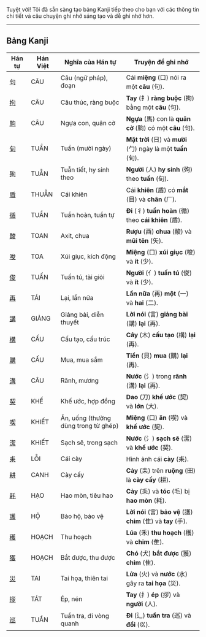 Tuyệt vời\! Tôi đã sẵn sàng tạo bảng Kanji tiếp theo cho bạn với các thông tin chi tiết và câu chuyện ghi nhớ sáng tạo và dễ ghi nhớ hơn.

-----

## Bảng Kanji

| Hán tự | Hán Việt | Nghĩa của Hán tự | Truyện để ghi nhớ |
|---|---|---|---|
| [句](https://www.google.com/search?q=https://mazii.net/vi-VN/search/kanji/javi/%E5%8F%A5) | CÂU | Câu (ngữ pháp), đoạn | Cái **miệng** (口) nói ra một **câu** (句). |
| [拘](https://www.google.com/search?q=https://mazii.net/vi-VN/search/kanji/javi/%E6%8B%98) | CÂU | Câu thúc, ràng buộc | **Tay** (扌) **ràng buộc** (拘) bằng một **câu** (句). |
| [駒](https://www.google.com/search?q=https://mazii.net/vi-VN/search/kanji/javi/%E9%A7%92) | CÂU | Ngựa con, quân cờ | **Ngựa** (馬) con là **quân cờ** (駒) có một **câu** (句). |
| [旬](https://www.google.com/search?q=https://mazii.net/vi-VN/search/kanji/javi/%E6%97%AC) | TUẦN | Tuần (mười ngày) | **Mặt trời** (日) và **mười** (勹) ngày là một **tuần** (旬). |
| [殉](https://www.google.com/search?q=https://mazii.net/vi-VN/search/kanji/javi/%E6%AE%89) | TUẪN | Tuẫn tiết, hy sinh theo | **Người** (人) **hy sinh** (殉) theo **tuần** (旬). |
| [盾](https://www.google.com/search?q=https://mazii.net/vi-VN/search/kanji/javi/%E7%9B%BE) | THUẪN | Cái khiên | Cái **khiên** (盾) có **mắt** (目) và **chân** (厂). |
| [循](https://www.google.com/search?q=https://mazii.net/vi-VN/search/kanji/javi/%E5%BE%AA) | TUẦN | Tuần hoàn, tuần tự | **Đi** (彳) **tuần hoàn** (循) theo **cái khiên** (盾). |
| [酸](https://www.google.com/search?q=https://mazii.net/vi-VN/search/kanji/javi/%E9%85%B8) | TOAN | Axit, chua | **Rượu** (酉) **chua** (酸) và **mũi tên** (矢). |
| [唆](https://www.google.com/search?q=https://mazii.net/vi-VN/search/kanji/javi/%E5%94%86) | TOA | Xúi giục, kích động | **Miệng** (口) **xúi giục** (唆) và **ít** (少). |
| [俊](https://www.google.com/search?q=https://mazii.net/vi-VN/search/kanji/javi/%E4%BF%8A) | TUẤN | Tuấn tú, tài giỏi | **Người** (亻) **tuấn tú** (俊) và **ít** (少). |
| [再](https://www.google.com/search?q=https://mazii.net/vi-VN/search/kanji/javi/%E5%86%8D) | TÁI | Lại, lần nữa | **Lần nữa** (再) **một** (一) và **hai** (二). |
| [講](https://www.google.com/search?q=https://mazii.net/vi-VN/search/kanji/javi/%E8%AC%9B) | GIẢNG | Giảng bài, diễn thuyết | **Lời nói** (言) **giảng bài** (講) **lại** (再). |
| [構](https://www.google.com/search?q=https://mazii.net/vi-VN/search/kanji/javi/%E6%A7%8B) | CẤU | Cấu tạo, cấu trúc | **Cây** (木) **cấu tạo** (構) **lại** (再). |
| [購](https://www.google.com/search?q=https://mazii.net/vi-VN/search/kanji/javi/%E8%B3%BC) | CẤU | Mua, mua sắm | **Tiền** (貝) **mua** (購) **lại** (再). |
| [溝](https://www.google.com/search?q=https://mazii.net/vi-VN/search/kanji/javi/%E6%BA%9D) | CÂU | Rãnh, mương | **Nước** (氵) trong **rãnh** (溝) **lại** (再). |
| [契](https://www.google.com/search?q=https://mazii.net/vi-VN/search/kanji/javi/%E5%A5%91) | KHẾ | Khế ước, hợp đồng | **Dao** (刀) **khế ước** (契) và **lớn** (大). |
| [喫](https://www.google.com/search?q=https://mazii.net/vi-VN/search/kanji/javi/%E5%96%AB) | KHIẾT | Ăn, uống (thường dùng trong từ ghép) | **Miệng** (口) **ăn** (喫) và **khế ước** (契). |
| [潔](https://www.google.com/search?q=https://mazii.net/vi-VN/search/kanji/javi/%E6%BD%94) | KHIẾT | Sạch sẽ, trong sạch | **Nước** (氵) **sạch sẽ** (潔) và **khế ước** (契). |
| [耒](https://www.google.com/search?q=https://mazii.net/vi-VN/search/kanji/javi/%E8%80%92) | LỖI | Cái cày | Hình ảnh cái **cày** (耒). |
| [耕](https://www.google.com/search?q=https://mazii.net/vi-VN/search/kanji/javi/%E8%80%95) | CANH | Cày cấy | **Cày** (耒) trên **ruộng** (田) là **cày cấy** (耕). |
| [耗](https://www.google.com/search?q=https://mazii.net/vi-VN/search/kanji/javi/%E8%80%97) | HẠO | Hao mòn, tiêu hao | **Cày** (耒) và **tóc** (毛) bị **hao mòn** (耗). |
| [護](https://www.google.com/search?q=https://mazii.net/vi-VN/search/kanji/javi/%E8%AD%B7) | HỘ | Bảo hộ, bảo vệ | **Lời nói** (言) **bảo vệ** (護) **chim** (隹) và **tay** (手). |
| [穫](https://www.google.com/search?q=https://mazii.net/vi-VN/search/kanji/javi/%E7%A9%AB) | HOẠCH | Thu hoạch | **Lúa** (禾) **thu hoạch** (穫) và **chim** (隹). |
| [獲](https://www.google.com/search?q=https://mazii.net/vi-VN/search/kanji/javi/%E7%8D%B2) | HOẠCH | Bắt được, thu được | **Chó** (犬) **bắt được** (獲) **chim** (隹). |
| [災](https://www.google.com/search?q=https://mazii.net/vi-VN/search/kanji/javi/%E7%81%BD) | TAI | Tai họa, thiên tai | **Lửa** (火) và **nước** (水) gây ra **tai họa** (災). |
| [拶](https://www.google.com/search?q=https://mazii.net/vi-VN/search/kanji/javi/%E6%8B%B6) | TÁT | Ép, nén | **Tay** (扌) **ép** (拶) và **người** (人). |
| [巡](https://www.google.com/search?q=https://mazii.net/vi-VN/search/kanji/javi/%E5%B7%A1) | TUẦN | Tuần tra, đi vòng quanh | **Đi** (辶) **tuần tra** (巡) và **đồi** (巛). |

